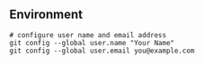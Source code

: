 ## Environment
```
# configure user name and email address
git config --global user.name "Your Name"
git config --global user.email you@example.com
```
